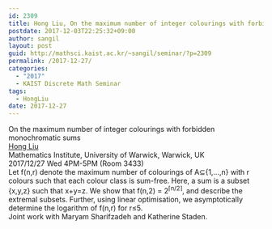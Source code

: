 ```yaml
---
id: 2309
title: Hong Liu, On the maximum number of integer colourings with forbidden monochromatic sums
postdate: 2017-12-03T22:25:32+09:00
author: sangil
layout: post
guid: http://mathsci.kaist.ac.kr/~sangil/seminar/?p=2309
permalink: /2017-12-27/
categories:
  - "2017"
  - KAIST Discrete Math Seminar
tags:
  - HongLiu
date: 2017-12-27
---
```

<div class="talk">
  On the maximum number of integer colourings with forbidden monochromatic sums
</div>

<div class="speaker">
  <a href="http://homepages.warwick.ac.uk/staff/H.Liu.9/">Hong Liu</a><br /> Mathematics Institute, University of Warwick, Warwick, UK
</div>

<div class="date">
  2017/12/27 Wed 4PM-5PM (Room 3433)
</div>

<div class="abstract">
  Let f(n,r) denote the maximum number of colourings of A⊆{1,&#8230;,n} with r colours such that each colour class is sum-free. Here, a sum is a subset {x,y,z} such that x+y=z. We show that f(n,2) = 2<sup>⌈n/2⌉</sup>, and describe the extremal subsets. Further, using linear optimisation, we asymptotically determine the logarithm of f(n,r) for r≤5.<br /> Joint work with Maryam Sharifzadeh and Katherine Staden.
</div>